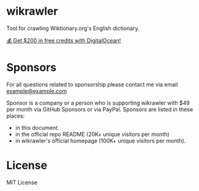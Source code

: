 # wikrawler
Tool for crawling Wiktionary.org's English dictionary.

[💰 Get $200 in free credits with DigitalOcean!](https://m.do.co/c/b32b42833a34)

# Sponsors

For all questions related to sponsorship please contact me via email example@example.com

Sponsor is a company or a person who is supporting wikrawler with $49 per month via GitHub Sponsors or via PayPal. Sponsors are listed in these places:

* in this document.   
* in the official repo README (20K+ unique visitors per month)
* in wikrawler's official homepage (100K+ unique visitors per month).


# License
MIT License
